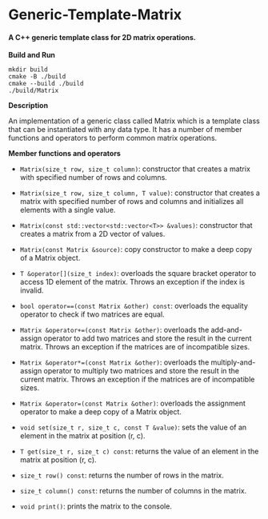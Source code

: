 # Generic-Template-Matrix

#### A C++ generic template class for 2D matrix operations.

**Build and Run**

```
mkdir build
cmake -B ./build
cmake --build ./build
./build/Matrix

```

**Description**

An implementation of a generic class called Matrix which is a template class that can be instantiated with any data type. It has a number of member functions and operators to perform common matrix operations.

**Member functions and operators**

-   `Matrix(size_t row, size_t column)`: constructor that creates a matrix with specified number of rows and columns.

-   `Matrix(size_t row, size_t column, T value)`: constructor that creates a matrix with specified number of rows and columns and initializes all elements with a single value.

-   `Matrix(const std::vector<std::vector<T>> &values)`: constructor that creates a matrix from a 2D vector of values.
-   `Matrix(const Matrix &source)`: copy constructor to make a deep copy of a Matrix object.
-   `T &operator[](size_t index)`: overloads the square bracket operator to access 1D element of the matrix. Throws an exception if the index is invalid.
-   `bool operator==(const Matrix &other) const`: overloads the equality operator to check if two matrices are equal.
-   `Matrix &operator+=(const Matrix &other)`: overloads the add-and-assign operator to add two matrices and store the result in the current matrix. Throws an exception if the matrices are of incompatible sizes.
-   `Matrix &operator*=(const Matrix &other)`: overloads the multiply-and-assign operator to multiply two matrices and store the result in the current matrix. Throws an exception if the matrices are of incompatible sizes.
-   `Matrix &operator=(const Matrix &other)`: overloads the assignment operator to make a deep copy of a Matrix object.
-   `void set(size_t r, size_t c, const T &value)`: sets the value of an element in the matrix at position (r, c).
-   `T get(size_t r, size_t c) const`: returns the value of an element in the matrix at position (r, c).
-   `size_t row() const`: returns the number of rows in the matrix.
-   `size_t column() const`: returns the number of columns in the matrix.
-   `void print()`: prints the matrix to the console.
